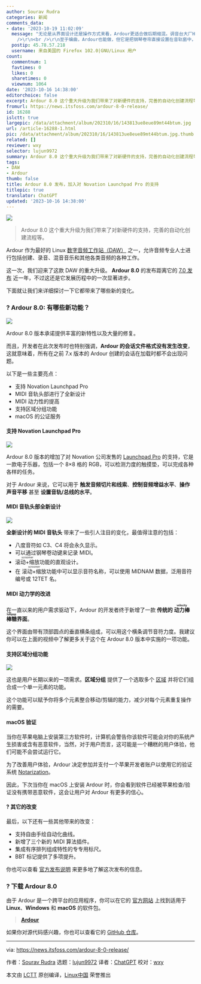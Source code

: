 ```yaml
---
author: Sourav Rudra
categories: 新闻
comments_data:
- date: '2023-10-19 11:02:09'
  message: "无论是从界面设计还是操作方式来看，Ardour更适合做后期缩混。调音台大厂Harrison的MixBus就是基于Ardour开发的。<br
    />\r\n<br />\r\n至于编曲，Ardour也能做，但它是把钢琴卷帘直接设置在音轨窗中，太紧凑了，操作不便，对我来说这设计有点“反人类”。个人不建议用它来编曲。好在这次的8.0更新改善了编曲体验，感兴趣的音乐人也可以试试。"
  postip: 45.78.57.218
  username: 来自美国的 Firefox 102.0|GNU/Linux 用户
count:
  commentnum: 1
  favtimes: 0
  likes: 0
  sharetimes: 0
  viewnum: 1064
date: '2023-10-16 14:38:00'
editorchoice: false
excerpt: Ardour 8.0 这个重大升级为我们带来了对新硬件的支持，完善的自动化创建流程等。
fromurl: https://news.itsfoss.com/ardour-8-0-release/
id: 16288
islctt: true
largepic: /data/attachment/album/202310/16/143813ue8eue89mt44btum.jpg
url: /article-16288-1.html
pic: /data/attachment/album/202310/16/143813ue8eue89mt44btum.jpg.thumb.jpg
related: []
reviewer: wxy
selector: lujun9972
summary: Ardour 8.0 这个重大升级为我们带来了对新硬件的支持，完善的自动化创建流程等。
tags:
- DAW
- Ardour
thumb: false
title: Ardour 8.0 发布，加入对 Novation Launchpad Pro 的支持
titlepic: true
translator: ChatGPT
updated: '2023-10-16 14:38:00'
---
```


![](/data/attachment/album/202310/16/143813ue8eue89mt44btum.jpg)



> 
> Ardour 8.0 这个重大升级为我们带来了对新硬件的支持，完善的自动化创建流程等。
> 
> 
> 


Ardour 作为最好的 Linux [数字音频工作站（DAW）](https://itsfoss.com/best-daw-linux/) 之一，允许音频专业人士进行包括创建、录音、混音音乐和其他各类音频的各种工作。


这一次，我们迎来了这款 DAW 的重大升级。 **Ardour 8.0** 的发布距离它的 [7.0 发布](https://news.itsfoss.com/ardour-7-0-release/) 近一年，不过这还是它发展历程中的一次显著进步。


下面就让我们来详细探讨一下它都带来了哪些新的变化。


### ? Ardour 8.0: 有哪些新功能？


![](/data/attachment/album/202310/16/143839gvd64wolrafwgqzw.png)


Ardour 8.0 版本承诺提供丰富的新特性以及大量的修复。


而且，开发者在此次发布时也特别强调，**Ardour 的会话文件格式没有发生改变**，这就意味着，所有在之前 7.x 版本的 Ardour 创建的会话在加载时都不会出现问题。


以下是一些主要亮点：


* 支持 Novation Launchpad Pro
* MIDI 音轨头部进行了全新设计
* MIDI 动力性的提高
* 支持区域分组功能
* macOS 的公证服务


#### 支持 Novation Launchpad Pro


![](/data/attachment/album/202310/16/143840q8ot55xz5no9o8pj.png)


Ardour 8.0 版本的增加了对 Novation 公司发售的 [Launchpad Pro](https://novationmusic.com/products/launchpad-pro) 的支持，它是一款电子乐器，包括一个 8×8 格的 RGB，可以检测力度的触摸垫，可以完成各种各样的任务。


对于 Ardour 来说，它可以用于 **触发音频切片和线索**、**控制音频增益水平**、**操作声音平移** 甚至 **设置音轨/总线的水平**。


#### MIDI 音轨头部全新设计


![](/data/attachment/album/202310/16/143840pv080ha3hpdl3s8k.png)


**全新设计的 MIDI 音轨头** 带来了一些引人注目的变化，最值得注意的包括：


* 八度音符如 C3、C4 将会永久显示。
* 可以通过钢琴卷动键来记录 MIDI。
* <ruby> 滚动+缩放 <rt>  scroomer </rt></ruby> 功能的直观设计。
* 在 <ruby> 滚动+缩放 <rt>  scroomer </rt></ruby> 功能中可以显示音符名称，可以使用 MIDNAM 数据，泛用音符编号或 12TET 名。


#### MIDI 动力学的改进


在一直以来的用户需求驱动下，Ardour 的开发者终于新增了一款 **传统的 <ruby> 动力棒棒糖 <rt>  velocity lollipop </rt></ruby>界面**。


这个界面由带有顶部圆点的垂直横条组成，可以用这个横条调节音符力度。我建议你可以在上面的视频中了解更多关于这个在 Ardour 8.0 版本中实施的一项功能。


#### 支持区域分组功能


![](/data/attachment/album/202310/16/143841tl4tool4addgpw0d.png)


这也是用户长期以来的一项需求。**区域分组** 提供了一个选取多个 [区域](https://manual.ardour.org/working-with-regions/) 并将它们组合成一个单一元素的功能。


这个功能可以赋予你将多个元素整合移动/剪辑的能力，减少对每个元素重复操作的需要。


#### macOS 验证


当你在苹果电脑上安装第三方软件时，计算机会警告你该软件可能会对你的系统产生损害或含有恶意软件，当然，对于用户而言，这可能是一个糟糕的用户体验，他们可能不会尝试运行它。


为了改善用户体验，Ardour 决定参加并支付一个苹果开发者账户以使用它的验证系统 [Notarization](https://developer.apple.com/documentation/security/notarizing_macos_software_before_distribution)。


因此，下次当你在 macOS 上安装 Ardour 时，你会看到软件已经被苹果检查/验证没有携带恶意软件，这会让用户对 Ardour 有更多的信心。


#### ?️ 其它的改变


最后，以下还有一些其他带来的改变：


* 支持自由手绘自动化曲线。
* 新增了三个新的 MIDI 算法插件。
* 集成有序排列组成特性的专专用标尺。
* BBT 标记提供了多项提升。


你也可以查看 [官方发布说明](https://ardour.org/whatsnew.html) 来更多地了解这次发布的信息。


### ? 下载 Ardour 8.0


由于 Ardour 是一个跨平台的应用程序，你可以在它的 [官方网站](https://community.ardour.org/download) 上找到适用于 **Linux**、**Windows** 和 **macOS** 的软件包。



> 
> **[Ardour](https://community.ardour.org/download)**
> 
> 
> 


如果你对源代码感兴趣，你也可以查看它的 [GitHub 仓库](https://github.com/Ardour/ardour)。




---


via: <https://news.itsfoss.com/ardour-8-0-release/>


作者：[Sourav Rudra](https://news.itsfoss.com/author/sourav/) 选题：[lujun9972](https://github.com/lujun9972) 译者：[ChatGPT](https://linux.cn/lctt/ChatGPT) 校对：[wxy](https://github.com/wxy)


本文由 [LCTT](https://github.com/LCTT/TranslateProject) 原创编译，[Linux中国](https://linux.cn/) 荣誉推出